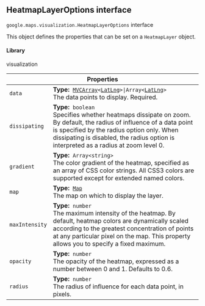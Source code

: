 <h2 id="HeatmapLayerOptions"> HeatmapLayerOptions interface </h2><p>
<code><span itemprop="path">google.maps.visualization</span>.<span itemprop="name">HeatmapLayerOptions</span></code>
interface
</p><p>This object defines the properties that can be set on a <code>HeatmapLayer</code> object.</p><h4>Library</h4><p>visualization</p><div class="devsite-table-wrapper"><table class="properties responsive" summary="interface HeatmapLayerOptions - Properties">
<thead>
<tr><th colspan="2">Properties</th>
</tr></thead>
<tbody>
<tr id="HeatmapLayerOptions.data">
<td><code><span>data</span></code></td>
<td><div><strong>Type:</strong>&nbsp; <code><a href="https://github.com/amenadiel/google-maps-documentation/blob/master/docs/MVCArray.md">MVCArray</a>&lt;<a href="https://github.com/amenadiel/google-maps-documentation/blob/master/docs/LatLng.md">LatLng</a>&gt;|Array&lt;<a href="https://github.com/amenadiel/google-maps-documentation/blob/master/docs/LatLng.md">LatLng</a>&gt;</code></div>
<div class="desc">The data points to display. Required.</div></td>
</tr>
<tr id="HeatmapLayerOptions.dissipating">
<td><code><span>dissipating</span></code></td>
<td><div><strong>Type:</strong>&nbsp; <code>boolean</code></div>
<div class="desc">Specifies whether heatmaps dissipate on zoom. By default, the radius of influence of a data point is specified by the radius option only. When dissipating is disabled, the radius option is interpreted as a radius at zoom level 0.</div></td>
</tr>
<tr id="HeatmapLayerOptions.gradient">
<td><code><span>gradient</span></code></td>
<td><div><strong>Type:</strong>&nbsp; <code>Array&lt;string&gt;</code></div>
<div class="desc">The color gradient of the heatmap, specified as an array of CSS color strings. All CSS3 colors are supported except for extended named colors.</div></td>
</tr>
<tr id="HeatmapLayerOptions.map">
<td><code><span>map</span></code></td>
<td><div><strong>Type:</strong>&nbsp; <code><a href="https://github.com/amenadiel/google-maps-documentation/blob/master/docs/Map.md">Map</a></code></div>
<div class="desc">The map on which to display the layer.</div></td>
</tr>
<tr id="HeatmapLayerOptions.maxIntensity">
<td><code><span>maxIntensity</span></code></td>
<td><div><strong>Type:</strong>&nbsp; <code>number</code></div>
<div class="desc">The maximum intensity of the heatmap. By default, heatmap colors are dynamically scaled according to the greatest concentration of points at any particular pixel on the map. This property allows you to specify a fixed maximum.</div></td>
</tr>
<tr id="HeatmapLayerOptions.opacity">
<td><code><span>opacity</span></code></td>
<td><div><strong>Type:</strong>&nbsp; <code>number</code></div>
<div class="desc">The opacity of the heatmap, expressed as a number between 0 and 1. Defaults to 0.6.</div></td>
</tr>
<tr id="HeatmapLayerOptions.radius">
<td><code><span>radius</span></code></td>
<td><div><strong>Type:</strong>&nbsp; <code>number</code></div>
<div class="desc">The radius of influence for each data point, in pixels.</div></td>
</tr>
</tbody>
</table></div>